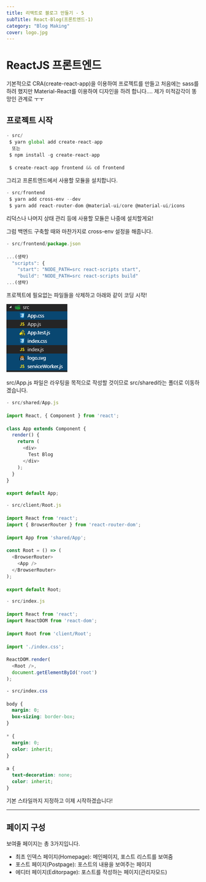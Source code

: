 ```yaml
---
title: 리액트로 블로그 만들기 - 5
subTitle: React-Blog(프론트엔드-1)
category: "Blog Making"
cover: logo.jpg
---
```


# ReactJS 프론트엔드
기본적으로 CRA(create-react-app)을 이용하여 프로젝트를 만들고 처음에는 sass를 하려 했지만
Material-React를 이용하여 디자인을 하려 합니다.... 제가 미적감각이 똥망인 관계로 ㅜㅜ

## 프로젝트 시작
```js
- src/
 $ yarn global add create-react-app
  또는
 $ npm install -g create-react-app

 $ create-react-app frontend && cd frontend
```

그리고 프론트엔드에서 사용할 모듈을 설치합니다.

```js
- src/frontend
 $ yarn add cross-env --dev
 $ yarn add react-router-dom @material-ui/core @material-ui/icons
```

리덕스나 나머지 상태 관리 등에 사용할 모듈은 나중에 설치할게요!

그럼 백엔드 구축할 때와 마찬가지로 cross-env 설정을 해줍니다.

```js
- src/frontend/package.json

...(생략)
  "scripts": {
    "start": "NODE_PATH=src react-scripts start",
    "build": "NODE_PATH=src react-scripts build"
...(생략)
```

프로젝트에 필요없는 파일들을 삭제하고 아래와 같이 코딩 시작!

![Folder](./folders.png)

src/App.js 파일은 라우팅을 목적으로 작성할 것이므로 src/shared라는 폴더로 이동하겠습니다.

```js
- src/shared/App.js

import React, { Component } from 'react';

class App extends Component {
  render() {
    return (
      <div>
        Test Blog
      </div>
    );
  }
}

export default App;
```

```js
- src/client/Root.js

import React from 'react';
import { BrowserRouter } from 'react-router-dom';

import App from 'shared/App';

const Root = () => (
  <BrowserRouter>
    <App />
  </BrowserRouter>
);

export default Root;
```

```js
- src/index.js

import React from 'react';
import ReactDOM from 'react-dom';

import Root from 'client/Root';

import './index.css';

ReactDOM.render(
  <Root />,
  document.getElementById('root')
);
```

```css
- src/index.css

body {
  margin: 0;
  box-sizing: border-box;
}

* {
  margin: 0;
  color: inherit;
}

a {
  text-decoration: none;
  color: inherit;
}
```

기본 스타일까지 지정하고 이제 시작하겠습니다!

***

## 페이지 구성
보여줄 페이지는 총 3가지입니다.
- 최초 인덱스 페이지(Homepage): 메인페이지, 포스트 리스트를 보여줌
- 포스트 페이지(Postpage): 포스트의 내용을 보여주는 페이지
- 에디터 페이지(Editorpage): 포스트를 작성하는 페이지(관리자모드)